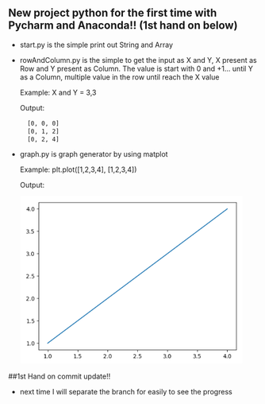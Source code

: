 ## New project python for the first time with Pycharm and Anaconda!! (1st hand on below)

- start.py is the simple print out String and Array
- rowAndColumn.py is the simple to get the input as X and Y, X present as Row and Y present as Column. The value is start with 0 and +1... until Y as a Column, multiple value in the row until reach the X value
    
    Example: X and Y = 3,3
    
    Output: 
        
        [0, 0, 0]
        [0, 1, 2]
        [0, 2, 4]

- graph.py is graph generator by using matplot
    
    Example: plt.plot([1,2,3,4], [1,2,3,4])
    
    Output: 
  
    ![img.png](img.png)
  
##1st Hand on commit update!!
- next time I will separate the branch for easily to see the progress